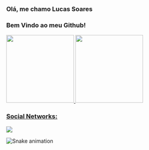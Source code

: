 ### Olá, me chamo Lucas Soares

### Bem Vindo ao meu Github!

<div>
  <a href="https://github.com/LucasSSDK">
  <img height="180em" src="https://github-readme-stats.vercel.app/api/top-langs/?username=LucasSSDK&layout=compact&langs_count=7&theme=dracula"/>
  <img height="180em" src="https://github-readme-stats.vercel.app/api?username=LucasSSDK&show_icons=true&theme=dracula&include_all_commits=true&count_private=true"/>
</div>
  
  ### Social Networks:

<div>
  
  <a href="https://www.linkedin.com/in/" target="_blank"><img src="https://img.shields.io/badge/-LinkedIn-%230077B5?style=for-the-badge&logo=linkedin&logoColor=white" target="_blank"></a>   
</div>

  ![Snake animation](https://github.com/LucasSSDK/LucasSSDK/blob/output/github-contribution-grid-snake.svg)
